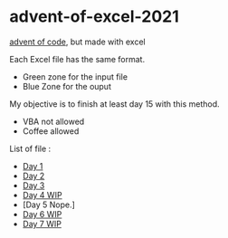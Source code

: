 # advent-of-excel-2021
[advent of code](https://adventofcode.com/), but made with excel

Each Excel file has the same format.
- Green zone for the input file
- Blue Zone for the ouput

My objective is to finish at least day 15 with this method.

+ VBA not allowed
+ Coffee allowed

List of file :
- [Day 1](https://github.com/Unombre/advent-of-excel-2021/blob/main/day-01.xlsx)
- [Day 2](https://github.com/Unombre/advent-of-excel-2021/blob/main/day-02.xlsx)
- [Day 3](https://github.com/Unombre/advent-of-excel-2021/blob/main/day-03.xlsx)
- [Day 4 WIP](https://github.com/Unombre/advent-of-excel-2021/blob/main/day-04.xlsx)
- [Day 5 Nope.]
- [Day 6 WIP](https://github.com/Unombre/advent-of-excel-2021/blob/main/day-06.xlsx)
- [Day 7 WIP](https://github.com/Unombre/advent-of-excel-2021/blob/main/day-07.xlsx)
